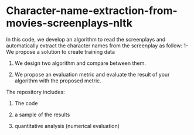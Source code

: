 # Character-name-extraction-from-movies-screenplays-nltk

In this code, we develop an algorithm to read the screenplays and automatically extract the character names from the screenplay as follow:
1- We propose a solution to create training data

1. We design two algorithm and compare between them.

2. We propose an evaluation metric and evaluate the result of your algorithm with the proposed metric.

The repository includes:
1) The code 

2) a sample of the results

3) quantitative analysis (numerical evaluation)
